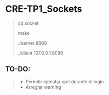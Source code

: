 # CRE-TP1_Sockets

>cd socket
>
>make
>
>./server 8080
>
>./client 127.0.0.1 8080

## TO-DO:
>- Permitir ejecutar quit durante el login
>- Arreglar warning
